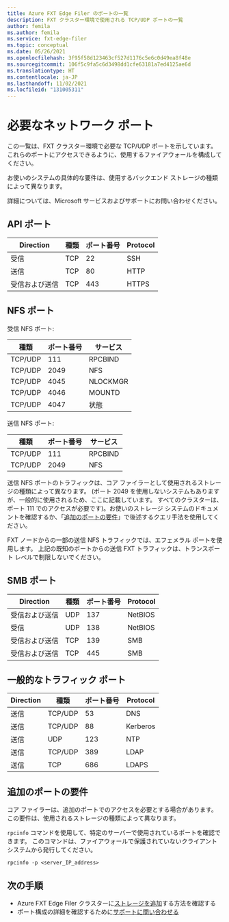 ```yaml
---
title: Azure FXT Edge Filer のポートの一覧
description: FXT クラスター環境で使用される TCP/UDP ポートの一覧
author: femila
ms.author: femila
ms.service: fxt-edge-filer
ms.topic: conceptual
ms.date: 05/26/2021
ms.openlocfilehash: 3f95f58d123463cf527d1176c5e6c0d49ea8f48e
ms.sourcegitcommit: 106f5c9fa5c6d3498dd1cfe63181a7ed4125ae6d
ms.translationtype: HT
ms.contentlocale: ja-JP
ms.lasthandoff: 11/02/2021
ms.locfileid: "131005311"
---
```

# <a name="required-network-ports"></a>必要なネットワーク ポート

この一覧は、FXT クラスター環境で必要な TCP/UDP ポートを示しています。 これらのポートにアクセスできるように、使用するファイアウォールを構成してください。

お使いのシステムの具体的な要件は、使用するバックエンド ストレージの種類によって異なります。

詳細については、Microsoft サービスおよびサポートにお問い合わせください。

## <a name="api-ports"></a>API ポート

| Direction | 種類 | ポート番号 | Protocol |
|-----------|------|-------------|----------|
| 受信   | TCP  | 22          | SSH      |
| 送信  | TCP  | 80          | HTTP     |
| 受信および送信  | TCP  | 443         | HTTPS    |

## <a name="nfs-ports"></a>NFS ポート

受信 NFS ポート:

| 種類    | ポート番号 | サービス  |
|---------|-------------|----------|
| TCP/UDP | 111         | RPCBIND  |
| TCP/UDP | 2049        | NFS      |
| TCP/UDP | 4045        | NLOCKMGR |
| TCP/UDP | 4046        | MOUNTD   |
| TCP/UDP | 4047        | 状態   |

送信 NFS ポート:

| 種類    | ポート番号 | サービス  |
|---------|-------------|----------|
| TCP/UDP | 111         | RPCBIND  |
| TCP/UDP | 2049        | NFS      |

送信 NFS ポートのトラフィックは、コア ファイラーとして使用されるストレージの種類によって異なります。 (ポート 2049 を使用しないシステムもありますが、一般的に使用されるため、ここに記載しています。 すべてのクラスターは、ポート 111 でのアクセスが必要です)。お使いのストレージ システムのドキュメントを確認するか、「[追加のポートの要件](#additional-port-requirements)」で後述するクエリ手法を使用してください。

FXT ノードからの一部の送信 NFS トラフィックでは、エフェメラル ポートを使用します。 上記の既知のポートからの送信 FXT トラフィックは、トランスポート レベルで制限しないでください。

## <a name="smb-ports"></a>SMB ポート

| Direction | 種類 | ポート番号 | Protocol |
|-----------|------|-------------|----------|
| 受信および送信  | UDP  | 137         | NetBIOS  |
| 受信   | UDP  | 138         | NetBIOS  |
| 受信および送信  | TCP  | 139         | SMB      |
| 受信および送信  | TCP  | 445         | SMB      |

<!--| Outbound  | UDP  | 137         | NetBIOS  | 
| Outbound  | TCP  | 139         | SMB      |
| Outbound  | TCP  | 445         | SMB      |
-->

## <a name="general-traffic-ports"></a>一般的なトラフィック ポート

| Direction | 種類    | ポート番号 | Protocol |
|-----------|---------|-------------|----------|
| 送信  | TCP/UDP | 53          | DNS      |
| 送信  | TCP/UDP | 88          | Kerberos |
| 送信  | UDP     | 123         | NTP      |
| 送信  | TCP/UDP | 389         | LDAP     |
| 送信  | TCP     | 686         | LDAPS    |

## <a name="additional-port-requirements"></a>追加のポートの要件

コア ファイラーは、追加のポートでのアクセスを必要とする場合があります。 この要件は、使用されるストレージの種類によって異なります。

`rpcinfo` コマンドを使用して、特定のサーバーで使用されているポートを確認できます。 このコマンドは、ファイアウォールで保護されていないクライアント システムから発行してください。

`rpcinfo -p <server_IP_address>`

## <a name="next-steps"></a>次の手順

* Azure FXT Edge Filer クラスターに[ストレージを追加](add-storage.md)する方法を確認する
* ポート構成の詳細を確認するために[サポートに問い合わせる](support-ticket.md)
